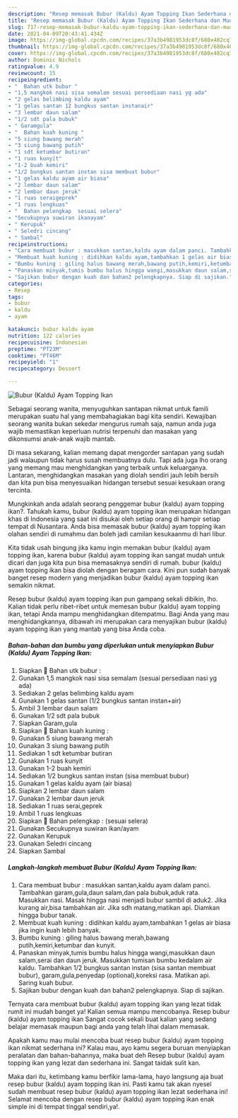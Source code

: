 ```yaml
---
description: "Resep memasak Bubur (Kaldu) Ayam Topping Ikan Sederhana dan Mudah Dibuat"
title: "Resep memasak Bubur (Kaldu) Ayam Topping Ikan Sederhana dan Mudah Dibuat"
slug: 717-resep-memasak-bubur-kaldu-ayam-topping-ikan-sederhana-dan-mudah-dibuat
date: 2021-04-09T20:43:41.434Z
image: https://img-global.cpcdn.com/recipes/37a3b4981953dc8f/680x482cq70/bubur-kaldu-ayam-topping-ikan-foto-resep-utama.jpg
thumbnail: https://img-global.cpcdn.com/recipes/37a3b4981953dc8f/680x482cq70/bubur-kaldu-ayam-topping-ikan-foto-resep-utama.jpg
cover: https://img-global.cpcdn.com/recipes/37a3b4981953dc8f/680x482cq70/bubur-kaldu-ayam-topping-ikan-foto-resep-utama.jpg
author: Dominic Nichols
ratingvalue: 4.9
reviewcount: 15
recipeingredient:
- "  Bahan utk bubur "
- "1,5 mangkok nasi sisa semalam sesuai persediaan nasi yg ada"
- "2 gelas belimbing kaldu ayam"
- "1 gelas santan 12 bungkus santan instanair"
- "3 lembar daun salam"
- "1/2 sdt pala bubuk"
- " Garamgula"
- "  Bahan kuah kuning "
- "5 siung bawang merah"
- "3 siung bawang putih"
- "1 sdt ketumbar butiran"
- "1 ruas kunyit"
- "1-2 buah kemiri"
- "1/2 bungkus santan instan sisa membuat bubur"
- "1 gelas kaldu ayam air biasa"
- "2 lembar daun salam"
- "2 lembar daun jeruk"
- "1 ruas seraigeprek"
- "1 ruas lengkuas"
- "  Bahan pelengkap  sesuai selera"
- "Secukupnya suwiran ikanayam"
- " Kerupuk"
- " Seledri cincang"
- " Sambal"
recipeinstructions:
- "Cara membuat bubur : masukkan santan,kaldu ayam dalam panci. Tambahkan garam,gula,daun salam,dan pala bubuk,aduk rata. Masukkan nasi. Masak hingga nasi menjadi bubur sambil di aduk2. Jika kurang air,bisa tambahkan air. Jika sdh matang,matikan api. Diamkan hingga bubur tanak."
- "Membuat kuah kuning : didihkan kaldu ayam,tambahkan 1 gelas air biasa jika ingin kuah lebih banyak."
- "Bumbu kuning : giling halus bawang merah,bawang putih,kemiri,ketumbar dan kunyit."
- "Panaskan minyak,tumis bumbu halus hingga wangi,masukkan daun salam,serai dan daun jeruk. Masukkan tumisan bumbu kedalam air kaldu. Tambahkan 1/2 bungkus santan instan (sisa santan membuat bubur), garam,gula,penyedap (optional),koreksi rasa. Matikan api. Saring kuah bubur."
- "Sajikan bubur dengan kuah dan bahan2 pelengkapnya. Siap di sajikan."
categories:
- Resep
tags:
- bubur
- kaldu
- ayam

katakunci: bubur kaldu ayam 
nutrition: 122 calories
recipecuisine: Indonesian
preptime: "PT23M"
cooktime: "PT46M"
recipeyield: "1"
recipecategory: Dessert

---
```



![Bubur (Kaldu) Ayam Topping Ikan](https://img-global.cpcdn.com/recipes/37a3b4981953dc8f/680x482cq70/bubur-kaldu-ayam-topping-ikan-foto-resep-utama.jpg)

Sebagai seorang wanita, menyuguhkan santapan nikmat untuk famili merupakan suatu hal yang membahagiakan bagi kita sendiri. Kewajiban seorang  wanita bukan sekedar mengurus rumah saja, namun anda juga wajib memastikan keperluan nutrisi terpenuhi dan masakan yang dikonsumsi anak-anak wajib mantab.

Di masa  sekarang, kalian memang dapat mengorder santapan yang sudah jadi walaupun tidak harus susah membuatnya dulu. Tapi ada juga lho orang yang memang mau menghidangkan yang terbaik untuk keluarganya. Lantaran, menghidangkan masakan yang diolah sendiri jauh lebih bersih dan kita pun bisa menyesuaikan hidangan tersebut sesuai kesukaan orang tercinta. 



Mungkinkah anda adalah seorang penggemar bubur (kaldu) ayam topping ikan?. Tahukah kamu, bubur (kaldu) ayam topping ikan merupakan hidangan khas di Indonesia yang saat ini disukai oleh setiap orang di hampir setiap tempat di Nusantara. Anda bisa memasak bubur (kaldu) ayam topping ikan olahan sendiri di rumahmu dan boleh jadi camilan kesukaanmu di hari libur.

Kita tidak usah bingung jika kamu ingin memakan bubur (kaldu) ayam topping ikan, karena bubur (kaldu) ayam topping ikan sangat mudah untuk dicari dan juga kita pun bisa memasaknya sendiri di rumah. bubur (kaldu) ayam topping ikan bisa diolah dengan beragam cara. Kini pun sudah banyak banget resep modern yang menjadikan bubur (kaldu) ayam topping ikan semakin nikmat.

Resep bubur (kaldu) ayam topping ikan pun gampang sekali dibikin, lho. Kalian tidak perlu ribet-ribet untuk memesan bubur (kaldu) ayam topping ikan, tetapi Anda mampu menghidangkan ditempatmu. Bagi Anda yang mau menghidangkannya, dibawah ini merupakan cara menyajikan bubur (kaldu) ayam topping ikan yang mantab yang bisa Anda coba.

<!--inarticleads1-->

##### Bahan-bahan dan bumbu yang diperlukan untuk menyiapkan Bubur (Kaldu) Ayam Topping Ikan:

1. Siapkan  🍚 Bahan utk bubur :
1. Gunakan 1,5 mangkok nasi sisa semalam (sesuai persediaan nasi yg ada)
1. Sediakan 2 gelas belimbing kaldu ayam
1. Gunakan 1 gelas santan (1/2 bungkus santan instan+air)
1. Ambil 3 lembar daun salam
1. Gunakan 1/2 sdt pala bubuk
1. Siapkan  Garam,gula
1. Siapkan  🍛 Bahan kuah kuning :
1. Gunakan 5 siung bawang merah
1. Gunakan 3 siung bawang putih
1. Sediakan 1 sdt ketumbar butiran
1. Gunakan 1 ruas kunyit
1. Gunakan 1-2 buah kemiri
1. Sediakan 1/2 bungkus santan instan (sisa membuat bubur)
1. Gunakan 1 gelas kaldu ayam (air biasa)
1. Siapkan 2 lembar daun salam
1. Gunakan 2 lembar daun jeruk
1. Sediakan 1 ruas serai,geprek
1. Ambil 1 ruas lengkuas
1. Siapkan  🍱 Bahan pelengkap : (sesuai selera)
1. Gunakan Secukupnya suwiran ikan/ayam
1. Gunakan  Kerupuk
1. Gunakan  Seledri cincang
1. Siapkan  Sambal




<!--inarticleads2-->

##### Langkah-langkah membuat Bubur (Kaldu) Ayam Topping Ikan:

1. Cara membuat bubur : masukkan santan,kaldu ayam dalam panci. Tambahkan garam,gula,daun salam,dan pala bubuk,aduk rata. Masukkan nasi. Masak hingga nasi menjadi bubur sambil di aduk2. Jika kurang air,bisa tambahkan air. Jika sdh matang,matikan api. Diamkan hingga bubur tanak.
1. Membuat kuah kuning : didihkan kaldu ayam,tambahkan 1 gelas air biasa jika ingin kuah lebih banyak.
1. Bumbu kuning : giling halus bawang merah,bawang putih,kemiri,ketumbar dan kunyit.
1. Panaskan minyak,tumis bumbu halus hingga wangi,masukkan daun salam,serai dan daun jeruk. Masukkan tumisan bumbu kedalam air kaldu. Tambahkan 1/2 bungkus santan instan (sisa santan membuat bubur), garam,gula,penyedap (optional),koreksi rasa. Matikan api. Saring kuah bubur.
1. Sajikan bubur dengan kuah dan bahan2 pelengkapnya. Siap di sajikan.




Ternyata cara membuat bubur (kaldu) ayam topping ikan yang lezat tidak rumit ini mudah banget ya! Kalian semua mampu mencobanya. Resep bubur (kaldu) ayam topping ikan Sangat cocok sekali buat kalian yang sedang belajar memasak maupun bagi anda yang telah lihai dalam memasak.

Apakah kamu mau mulai mencoba buat resep bubur (kaldu) ayam topping ikan nikmat sederhana ini? Kalau mau, ayo kamu segera buruan menyiapkan peralatan dan bahan-bahannya, maka buat deh Resep bubur (kaldu) ayam topping ikan yang lezat dan sederhana ini. Sangat taidak sulit kan. 

Maka dari itu, ketimbang kamu berfikir lama-lama, hayo langsung aja buat resep bubur (kaldu) ayam topping ikan ini. Pasti kamu tak akan nyesel sudah membuat resep bubur (kaldu) ayam topping ikan lezat sederhana ini! Selamat mencoba dengan resep bubur (kaldu) ayam topping ikan enak simple ini di tempat tinggal sendiri,ya!.


